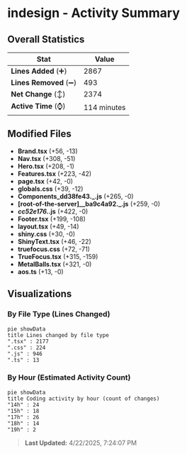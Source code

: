 # indesign - Activity Summary 

## Overall Statistics

| Stat                   | Value                                                             |
| ---------------------- | ----------------------------------------------------------------- |
| **Lines Added** (➕)   | 2867                                          |
| **Lines Removed** (➖) | 493                                        |
| **Net Change** (↕)    | 2374                |
| **Active Time** (⌚)   | 114 minutes |


## Modified Files
- **Brand.tsx** (+56, -13)
- **Nav.tsx** (+308, -51)
- **Hero.tsx** (+208, -1)
- **Features.tsx** (+223, -42)
- **page.tsx** (+42, -0)
- **globals.css** (+39, -12)
- **Components_dd38fe43._.js** (+265, -0)
- **[root-of-the-server]__ba9c4a92._.js** (+259, -0)
- **_cc52e176._.js** (+422, -0)
- **Footer.tsx** (+199, -108)
- **layout.tsx** (+49, -14)
- **shiny.css** (+30, -0)
- **ShinyText.tsx** (+46, -22)
- **truefocus.css** (+72, -71)
- **TrueFocus.tsx** (+315, -159)
- **MetalBalls.tsx** (+321, -0)
- **aos.ts** (+13, -0)

## Visualizations

### By File Type (Lines Changed)

```mermaid
pie showData
title Lines changed by file type
".tsx" : 2177
".css" : 224
".js" : 946
".ts" : 13
```

### By Hour (Estimated Activity Count)

```mermaid
pie showData
title Coding activity by hour (count of changes)
"14h" : 24
"15h" : 18
"17h" : 26
"18h" : 14
"19h" : 2
```


> **Last Updated:** 4/22/2025, 7:24:07 PM